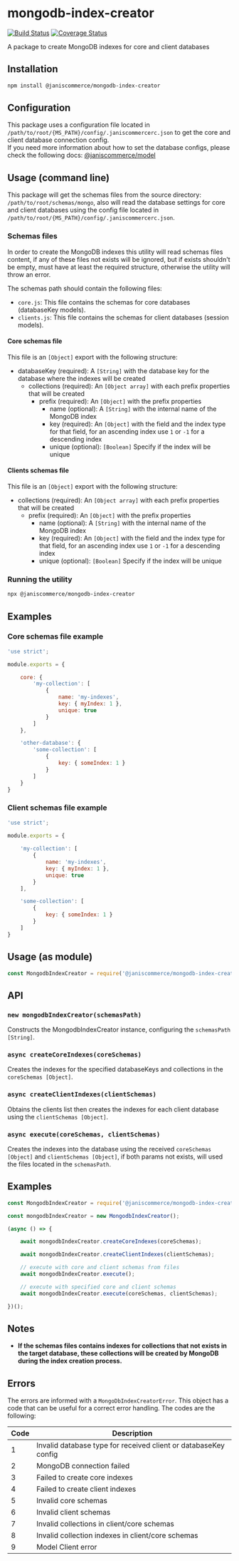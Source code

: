 # mongodb-index-creator

[![Build Status](https://travis-ci.org/janis-commerce/mongodb-index-creator.svg?branch=master)](https://travis-ci.org/janis-commerce/mongodb-index-creator)
[![Coverage Status](https://coveralls.io/repos/github/janis-commerce/mongodb-index-creator/badge.svg?branch=master)](https://coveralls.io/github/janis-commerce/mongodb-index-creator?branch=master)

A package to create MongoDB indexes for core and client databases

## Installation
```sh
npm install @janiscommerce/mongodb-index-creator
```

## Configuration
This package uses a configuration file located in `/path/to/root/{MS_PATH}/config/.janiscommercerc.json` to get the core and client database connection config.  
If you need more information about how to set the database configs, please check the following docs: [@janiscommerce/model](https://www.npmjs.com/package/@janiscommerce/model)

## Usage (command line)

This package will get the schemas files from the source directory: `/path/to/root/schemas/mongo`, also will read the database settings
for core and client databases using the config file located in `/path/to/root/{MS_PATH}/config/.janiscommercerc.json`.

### Schemas files
In order to create the MongoDB indexes this utility will read schemas files content, if any of these files not exists will be ignored, but if exists shouldn't be empty, must have at least the required structure, otherwise the utility will throw an error.

The schemas path should contain the following files:

- `core.js`: This file contains the schemas for core databases (databaseKey models).
- `clients.js`: This file contains the schemas for client databases (session models).

#### Core schemas file
This file is an `[Object]` export with the following structure:
- databaseKey (required): A `[String]` with the database key for the database where the indexes will be created
	- collections (required): An `[Object array]` with each prefix properties that will be created
		- prefix (required): An `[Object]` with the prefix properties
			- name (optional): A `[String]` with the internal name of the MongoDB index
			- key (required): An `[Object]` with the field and the index type for that field, for an ascending index use `1` or `-1` for a descending index
			- unique (optional): `[Boolean]` Specify if the index will be unique

#### Clients schemas file
This file is an `[Object]` export with the following structure:
- collections (required): An `[Object array]` with each prefix properties that will be created
	- prefix (required): An `[Object]` with the prefix properties
		- name (optional): A `[String]` with the internal name of the MongoDB index
		- key (required): An `[Object]` with the field and the index type for that field, for an ascending index use `1` or `-1` for a descending index
		- unique (optional): `[Boolean]` Specify if the index will be unique

### Running the utility
```sh
npx @janiscommerce/mongodb-index-creator
```

## Examples

### Core schemas file example
```js
'use strict';

module.exports = {

	core: {
		'my-collection': [
			{
				name: 'my-indexes',
				key: { myIndex: 1 },
				unique: true
			}
		]
	},

	'other-database': {
		'some-collection': [
			{
				key: { someIndex: 1 }
			}
		]
	}
}
```

### Client schemas file example
```js
'use strict';

module.exports = {
	
	'my-collection': [
		{
			name: 'my-indexes',
			key: { myIndex: 1 },
			unique: true
		}
	],	

	'some-collection': [
		{
			key: { someIndex: 1 }
		}
	]
}
```

## Usage (as module)
```js
const MongodbIndexCreator = require('@janiscommerce/mongodb-index-creator');
```

## API

### **`new mongodbIndexCreator(schemasPath)`**

Constructs the MongodbIndexCreator instance, configuring the `schemasPath [String]`.

### **`async createCoreIndexes(coreSchemas)`**

Creates the indexes for the specified databaseKeys and collections in the `coreSchemas [Object]`.

### **`async createClientIndexes(clientSchemas)`**

Obtains the clients list then creates the indexes for each client database using the `clientSchemas [Object]`.

### **`async execute(coreSchemas, clientSchemas)`**

Creates the indexes into the database using the received `coreSchemas [Object]` and `clientSchemas [Object]`, if both params not exists, will used the files located in the `schemasPath`.

## Examples

```js
const MongodbIndexCreator = require('@janiscommerce/mongodb-index-creator');

const mongodbIndexCreator = new MongodbIndexCreator();

(async () => {

	await mongodbIndexCreator.createCoreIndexes(coreSchemas);

	await mongodbIndexCreator.createClientIndexes(clientSchemas);

	// execute with core and client schemas from files
	await mongodbIndexCreator.execute();

	// execute with specified core and client schemas
	await mongodbIndexCreator.execute(coreSchemas, clientSchemas);

})();
```

## Notes
- **If the schemas files contains indexes for collections that not exists in the target database, these collections will be created by MongoDB during the index creation process.**

## Errors

The errors are informed with a `MongoDbIndexCreatorError`.
This object has a code that can be useful for a correct error handling.
The codes are the following:

| Code | Description                                                     |
|------|-----------------------------------------------------------------|
| 1    | Invalid database type for received client or databaseKey config |
| 2    | MongoDB connection failed                                       |
| 3    | Failed to create core indexes                                   |
| 4    | Failed to create client indexes                                 |
| 5    | Invalid core schemas                                            |
| 6    | Invalid client schemas                                          |
| 7    | Invalid collections in client/core schemas                      |
| 8    | Invalid collection indexes in client/core schemas               |
| 9    | Model Client error                                              |